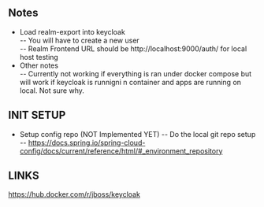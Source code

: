 ## Notes
- Load realm-export into keycloak  
-- You will have to create a new user  
-- Realm Frontend URL should be http://localhost:9000/auth/  for local host testing
- Other notes  
-- Currently not working if everything is ran under docker compose but will work if keycloak is runnigni n container and apps are running on local. Not sure why.  

## INIT SETUP  
- Setup config repo  (NOT Implemented YET)
-- Do the local git repo setup
-- https://docs.spring.io/spring-cloud-config/docs/current/reference/html/#_environment_repository  

## LINKS  
https://hub.docker.com/r/jboss/keycloak  
